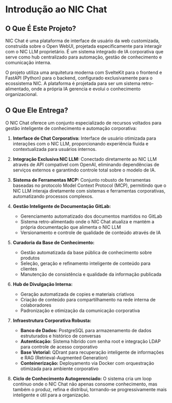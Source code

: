 # Introdução ao NIC Chat

## O Que É Este Projeto?

NIC Chat é uma plataforma de interface de usuário da web customizada, construída sobre o Open WebUI, projetada especificamente para interagir com o NIC LLM proprietário. É um sistema integrado de IA corporativa que serve como hub centralizado para automação, gestão de conhecimento e comunicação interna.

O projeto utiliza uma arquitetura moderna com SvelteKit para o frontend e FastAPI (Python) para o backend, configurado exclusivamente para o ecossistema NIC. A plataforma é projetada para ser um sistema retro-alimentado, onde a própria IA gerencia e evolui o conhecimento organizacional.

## O Que Ele Entrega?

O NIC Chat oferece um conjunto especializado de recursos voltados para gestão inteligente de conhecimento e automação corporativa:

1.  **Interface de Chat Corporativa:** Interface de usuário otimizada para interações com o NIC LLM, proporcionando experiência fluida e contextualizada para usuários internos.

2.  **Integração Exclusiva NIC LLM:** Conectado diretamente ao NIC LLM através de API compatível com OpenAI, eliminando dependências de serviços externos e garantindo controle total sobre o modelo de IA.

3.  **Sistema de Ferramentas MCP:** Conjunto robusto de ferramentas baseadas no protocolo Model Context Protocol (MCP), permitindo que o NIC LLM interaja diretamente com sistemas e ferramentas corporativas, automatizando processos complexos.

4.  **Gestão Inteligente de Documentação GitLab:** 
    *   Gerenciamento automatizado dos documentos mantidos no GitLab
    *   Sistema retro-alimentado onde o NIC Chat atualiza e mantém a própria documentação que alimenta o NIC LLM
    *   Versionamento e controle de qualidade de conteúdo através de IA

5.  **Curadoria da Base de Conhecimento:** 
    *   Gestão automatizada da base pública de conhecimento sobre produtos
    *   Seleção, geração e refinamento inteligente de conteúdo para clientes
    *   Manutenção de consistência e qualidade da informação publicada

6.  **Hub de Divulgação Interna:**
    *   Geração automatizada de copies e materiais criativos
    *   Criação de conteúdo para compartilhamento na rede interna de colaboradores
    *   Padronização e otimização da comunicação corporativa

7.  **Infraestrutura Corporativa Robusta:**
    *   **Banco de Dados:** PostgreSQL para armazenamento de dados estruturados e histórico de conversas
    *   **Autenticação:** Sistema híbrido com senha root e integração LDAP para controle de acesso corporativo
    *   **Base Vetorial:** QDrant para recuperação inteligente de informações e RAG (Retrieval-Augmented Generation)
    *   **Conteinerização:** Deployamento via Docker com orquestração otimizada para ambiente corporativo

8.  **Ciclo de Conhecimento Autogerenciado:** O sistema cria um loop contínuo onde o NIC Chat não apenas consome conhecimento, mas também o produz, refina e distribui, tornando-se progressivamente mais inteligente e útil para a organização.
